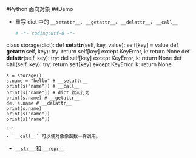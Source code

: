 #Python 面向对象
##Demo
- 重写 dict 中的 `__setattr__`、`__getattr__`、`__delattr__`、`__call__`

	``` Python
	# -*- coding:utf-8 -*-
class storage(dict):
    def __setattr__(self, key, value):
        self[key] = value
    def __getattr__(self, key):
        try:
            return self[key]
        except KeyError, k:
            return None
    def __delattr__(self, key):
        try:
            del self[key]
        except KeyError, k:
            return None
    def __call__(self, key):
        try:
            return self[key]
        except KeyError, k:
            return None

	s = storage()
	s.name = "hello" # __setattr__
	print(s("name")) # __call__
	print(s["name"]) # dict 默认行为
	print(s.name) # __getattr__
	del s.name # __delattr__
	print(s.name)
	print(s("name"))
	print(s["name"])

	```
	- `__call__` 可以使对象像函数一样调用。

- [`__str__` 和 `__repr__`](http://blog.csdn.net/yyt8yyt8/article/details/7030416)


